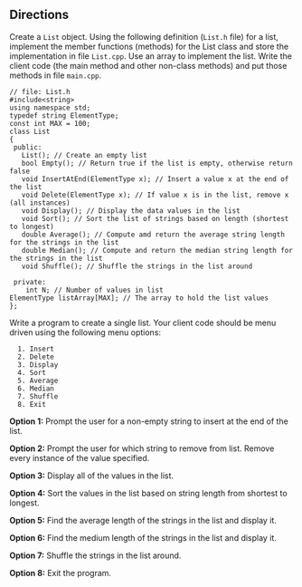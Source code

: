 
## Directions
Create a `List` object. Using the following definition (`List.h` file) for a list, implement the member functions (methods) for the List class and store the implementation in file `List.cpp`.  Use an array to implement the list. Write the client code (the main method and other non-class methods) and put those methods in file `main.cpp`. 

```
// file: List.h 
#include<string>
using namespace std;
typedef string ElementType;
const int MAX = 100;
class List
{
 public: 
   List(); // Create an empty list
   bool Empty(); // Return true if the list is empty, otherwise return false
   void InsertAtEnd(ElementType x); // Insert a value x at the end of the list
   void Delete(ElementType x); // If value x is in the list, remove x (all instances)
   void Display(); // Display the data values in the list
   void Sort(); // Sort the list of strings based on length (shortest to longest)
   double Average(); // Compute amd return the average string length for the strings in the list
   double Median(); // Compute and return the median string length for the strings in the list
   void Shuffle(); // Shuffle the strings in the list around

 private:
	int N; // Number of values in list
ElementType listArray[MAX]; // The array to hold the list values
};
```

Write a program to create a single list. Your client code should be menu driven using the following menu options:

```
  1. Insert
  2. Delete
  3. Display
  4. Sort
  5. Average 
  6. Median
  7. Shuffle
  8. Exit
```
**Option 1:** Prompt the user for a non-empty string to insert at the end of the list.

**Option 2:** Prompt the user for which string to remove from list. Remove every instance of the value specified.

**Option 3:** Display all of the values in the list.

**Option 4:** Sort the values in the list based on string length from shortest to longest.

**Option 5:** Find the average length of the strings in the list and display it.

**Option 6:** Find the medium length of the strings in the list and display it.

**Option 7:** Shuffle the strings in the list around.

**Option 8:** Exit the program.

